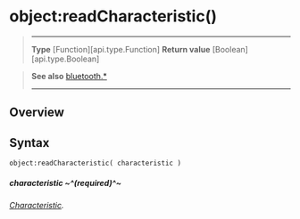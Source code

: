 # object:readCharacteristic()

> --------------------- ------------------------------------------------------------------------------------------
> __Type__              [Function][api.type.Function]
> __Return value__      [Boolean][api.type.Boolean]


> __See also__          [bluetooth.*](/plugin/bluetooth.md)
> --------------------- ------------------------------------------------------------------------------------------

## Overview

## Syntax

	object:readCharacteristic( characteristic )

##### characteristic ~^(required)^~
_[Characteristic](/plugin/bluetooth/type/Characteristic/index.md)._